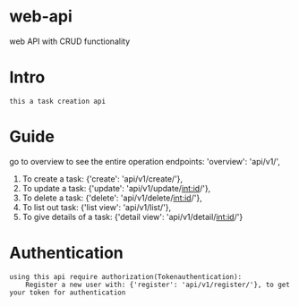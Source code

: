 # web-api
web API with CRUD functionality
# Intro
    this a task creation api

# Guide
go to overview to see the entire operation endpoints: 'overview': 'api/v1/',

1) To create a task: {'create': 'api/v1/create/'},
2) To update a task: {'update': 'api/v1/update/<int:id>/'},
3) To delete a task: {'delete': 'api/v1/delete/<int:id>/'},
4) To list out task: {'list view': 'api/v1/list/'},
5) To give details of a task: {'detail view': 'api/v1/detail/<int:id>/'}

# Authentication
    using this api require authorization(Tokenauthentication):
        Register a new user with: {'register': 'api/v1/register/'}, to get your token for authentication

